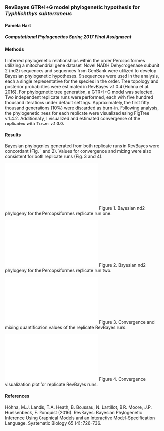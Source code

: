 ### RevBayes GTR+I+G model phylogenetic hypothesis for *Typhlichthys subterraneus* ###
#### Pamela Hart ####
##### Computational Phylogenetics Spring 2017 Final Assignment #####

#### Methods ####
I inferred phylogenetic relationships within the order Percopsiformes utilizing a mitochondrial gene dataset. Novel NADH Dehydrogenase subunit 2 (nd2) sequences and sequences from GenBank were utilized to develop Bayesian phylogenetic hypotheses. 9 sequences were used in the analysis, each a single representative for the species in the order. Tree topology and posterior probabilities were estimated in RevBayes v.1.0.4 (Hohna et al. 2016). For phylogenetic tree generation, a GTR+I+G model was selected. Two independent replicate runs were performed, each with five hundred thousand iterations under default settings.  Approximately, the first fifty thousand generations (10%) were discarded as burn-in.  Following analysis, the phylogenetic trees for each replicate were visualized using FigTree v.1.4.2. Additionally, I visualized and estimated convergence of the replicates with Tracer v.1.6.0.

#### Results ####
Bayesian phylogenies generated from both replicate runs in RevBayes were concordant (Fig. 1 and 2). Values for convergence and mixing were also consistent for both replicate runs (Fig. 3 and 4). 

![image](RevBayes_run1_nd2.pdf)
Figure 1. Bayesian nd2 phylogeny for the Percopsiformes replicate run one.

![image](RevBayes_run2_nd2.pdf)
Figure 2. Bayesian nd2 phylogeny for the Percopsiformes replicate run two.

![image](RevBayes_tracer_table.pdf)
Figure 3. Convergence and mixing quantification values of the replicate RevBayes runs.

![image](RevBayes_tracer_convergence.pdf)
Figure 4. Convergence visualization plot for replicate RevBayes runs.

#### References ####
Höhna, M.J. Landis, T.A. Heath, B. Boussau, N. Lartillot, B.R. Moore, J.P. Huelsenbeck, F. Ronquist (2016). RevBayes: Bayesian Phylogenetic Inference Using Graphical Models and an Interactive Model-Specification Language. Systematic Biology 65 (4): 726-736.
